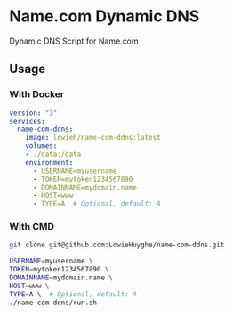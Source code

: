 # Name.com Dynamic DNS

Dynamic DNS Script for Name.com


## Usage

### With Docker

```yaml
version: "3"
services:
  name-com-ddns:
    image: lowieh/name-com-ddns:latest
    volumes:
    - ./data:/data
    environment:
      - USERNAME=myusername
      - TOKEN=mytoken1234567890
      - DOMAINNAME=mydomain.name
      - HOST=www
      - TYPE=A  # Optional, default: A
```

### With CMD

```bash
git clone git@github.com:LowieHuyghe/name-com-ddns.git

USERNAME=myusername \
TOKEN=mytoken1234567890 \
DOMAINNAME=mydomain.name \
HOST=www \
TYPE=A \  # Optional, default: A
./name-com-ddns/run.sh
```
